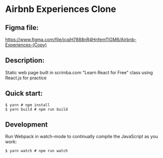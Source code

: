 # Airbnb Experiences Clone

## Figma file:
https://www.figma.com/file/jcqjH7888nR4HnfemTlGM6/Airbnb-Experiences-(Copy)

## Description:
Static web page built in scrimba.com "Learn React for Free" class using React.js for practice

## Quick start:
```
$ yarn # npm install
$ yarn build # npm run build
```

## Development
Run Webpack in watch-mode to continually compile the JavaScript as you work:
```
$ yarn watch # npm run watch
```
